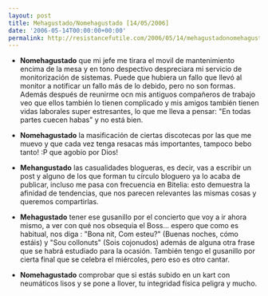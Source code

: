 ```yaml
---
layout: post
title: Mehagustado/Nomehagustado [14/05/2006]
date: '2006-05-14T00:00:00+00:00'
permalink: http://resistancefutile.com/2006/05/14/mehagustadonomehagustado-14052006/
---
```

- <span style="font-weight:bold;">Nomehagustado</span> que mi jefe me tirara el movil de mantenimiento encima de la mesa y en tono despectivo despreciara mi servicio de monitorización de sistemas. Puede que hubiera un fallo que llevó al monitor a notificar un fallo más de lo debido, pero no son formas. Además después de reunirme ocn mis antiguos compañeros de trabajo veo que ellos también lo tienen complicado y mis amigos también tienen vidas laborales super estresantes, lo que me lleva a pensar: "En todas partes cuecen habas" y no está bien.

- <span style="font-weight:bold;">Nomehagustado</span> la masificación de ciertas discotecas por las que me muevo y que cada vez tenga resacas más importantes, tampoco bebo tanto! :P que agobio por Dios!

- <span style="font-weight:bold;">Mehangustado</span> las casualidades blogueras, es decir, vas a escribir un post y alguno de los que forman tu círculo bloguero ya lo acaba de publicar, incluso me pasa con frecuencia en Bitelia: esto demuestra la afinidad de tendencias, que nos parecen relevantes las mismas cosas y queremos compartirlas.

- <span style="font-weight:bold;">Mehagustado</span> tener ese gusanillo por el concierto que voy a ir ahora mismo, a ver con qué nos obsequia el Boss... espero que como es habitual, nos diga : "Bona nit, Com esteu?" (Buenas noches, cómo estáis) y "Sou collonuts" (Sois cojonudos) además de alguna otra frase que se habrá estudiado para la ocasión. También tengo el gusanillo por cierta final que se celebra el miércoles, pero eso es otro cantar.

- <span style="font-weight:bold;">Nomehagustado</span> comprobar que si estás subido en un kart con neumáticos lisos y se pone a llover, tu integridad física peligra y mucho.
